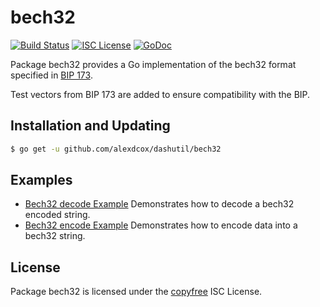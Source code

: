 bech32
==========

[![Build Status](http://img.shields.io/travis/alexdcox/dashutil.svg)](https://travis-ci.org/alexdcox/dashutil)
[![ISC License](http://img.shields.io/badge/license-ISC-blue.svg)](http://copyfree.org)
[![GoDoc](https://godoc.org/github.com/alexdcox/dashutil/bech32?status.png)](http://godoc.org/github.com/alexdcox/dashutil/bech32)

Package bech32 provides a Go implementation of the bech32 format specified in
[BIP 173](https://github.com/bitcoin/bips/blob/master/bip-0173.mediawiki).

Test vectors from BIP 173 are added to ensure compatibility with the BIP.

## Installation and Updating

```bash
$ go get -u github.com/alexdcox/dashutil/bech32
```

## Examples

* [Bech32 decode Example](http://godoc.org/github.com/alexdcox/dashutil/bech32#example-Bech32Decode)
  Demonstrates how to decode a bech32 encoded string.
* [Bech32 encode Example](http://godoc.org/github.com/alexdcox/dashutil/bech32#example-BechEncode)
  Demonstrates how to encode data into a bech32 string.

## License

Package bech32 is licensed under the [copyfree](http://copyfree.org) ISC License.
